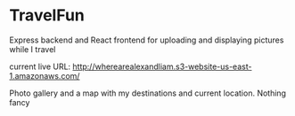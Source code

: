 # TravelFun
Express backend and React frontend for uploading and displaying pictures while I travel

current live URL: http://wherearealexandliam.s3-website-us-east-1.amazonaws.com/

Photo gallery and a map with my destinations and current location.  Nothing fancy
